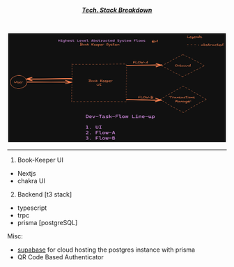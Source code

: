 <p align="center"> <i><u><b> Tech. Stack Breakdown </b></u></i></p>

<br />

<p align="center">
    <img src="./abstractedSystemSketch-2022-10-24-1009.png" width="500px" height="250px" />
</p>

---

1. Book-Keeper UI

- Nextjs
- chakra UI

2. Backend [t3 stack]

- typescript
- trpc
- prisma [postgreSQL]

Misc:

- [supabase](https://supabase.com/docs/guides/integrations/prisma) for cloud hosting the postgres instance with prisma
- QR Code Based Authenticator
